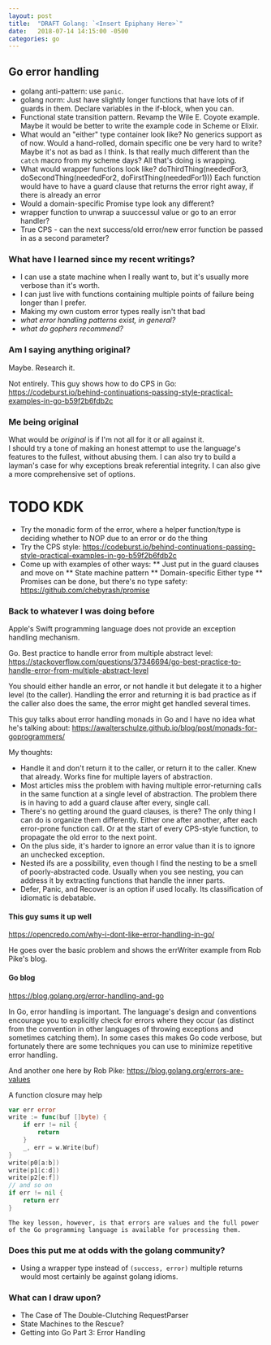 ```yaml
---
layout: post
title:  "DRAFT Golang: `<Insert Epiphany Here>`"
date:   2018-07-14 14:15:00 -0500
categories: go
---
```



## Go error handling

* golang anti-pattern: use `panic`.
* golang norm: Just have slightly longer functions that have lots of if guards in them.
  Declare variables in the if-block, when you can.
* Functional state transition pattern.
  Revamp the Wile E. Coyote example.
  Maybe it would be better to write the example code in Scheme or Elixir.
* What would an "either" type container look like?
  No generics support as of now.
  Would a hand-rolled, domain specific one be very hard to write? Maybe it's not as bad as I think.
  Is that really much different than the `catch` macro from my scheme days?  All that's doing is wrapping.
* What would wrapper functions look like?  doThirdThing(neededFor3, doSecondThing(neededFor2, doFirstThing(neededFor1)))
  Each function would have to have a guard clause that returns the error right away, if there is already an error
* Would a domain-specific Promise type look any different?
* wrapper function to unwrap a suuccessul value or go to an error handler?
* True CPS - can the next success/old error/new error function be passed in as a second parameter?


### What have I learned since my recent writings?

* I can use a state machine when I really want to, but it's usually more verbose than it's worth.
* I can just live with functions containing multiple points of failure being longer than I prefer.
* Making my own custom error types really isn't that bad
* _what error handling patterns exist, in general?_
* _what do gophers recommend?_


### Am I saying anything original?

Maybe.  Research it.

Not entirely.  This guy shows how to do CPS in Go: 
https://codeburst.io/behind-continuations-passing-style-practical-examples-in-go-b59f2b6fdb2c

### Me being original

What would be _original_ is if I'm not all for it or all against it.  
I should try a tone of making an honest attempt to use the language's features to the fullest, without abusing them.
I can also try to build a layman's case for why exceptions break referential integrity.
I can also give a more comprehensive set of options.

# TODO KDK

* Try the monadic form of the error, where a helper function/type is deciding whether to NOP due to an error or do the thing
* Try the CPS style: https://codeburst.io/behind-continuations-passing-style-practical-examples-in-go-b59f2b6fdb2c
* Come up with examples of other ways:
** Just put in the guard clauses and move on
** State machine pattern
** Domain-specific Either type
** Promises can be done, but there's no type safety: https://github.com/chebyrash/promise

### Back to whatever I was doing before

Apple's Swift programming language does not provide an exception handling mechanism.

Go. Best practice to handle error from multiple abstract level:
https://stackoverflow.com/questions/37346694/go-best-practice-to-handle-error-from-multiple-abstract-level

You should either handle an error, or not handle it but delegate it to a higher level (to the caller). Handling the error and returning it is bad practice as if the caller also does the same, the error might get handled several times.


This guy talks about error handling monads in Go and I have no idea what he's talking about:
https://awalterschulze.github.io/blog/post/monads-for-goprogrammers/


My thoughts:

* Handle it and don't return it to the caller, or return it to the caller.  Knew that already.  Works fine for multiple layers of abstraction.
* Most articles miss the problem with having multiple error-returning calls in the same function at a single level of abstraction.
  The problem there is in having to add a guard clause after every, single call.
* There's no getting around the guard clauses, is there?  The only thing I can do is organize them differently.
  Either one after another, after each error-prone function call.
  Or at the start of every CPS-style function, to propagate the old error to the next point.
* On the plus side, it's harder to ignore an error value than it is to ignore an unchecked exception.
* Nested ifs are a possibility, even though I find the nesting to be a smell of poorly-abstracted code.
  Usually when you see nesting, you can address it by extracting functions that handle the inner parts.
* Defer, Panic, and Recover is an option if used locally.  Its classification of idiomatic is debatable.


#### This guy sums it up well

https://opencredo.com/why-i-dont-like-error-handling-in-go/

He goes over the basic problem and shows the errWriter example from Rob Pike's blog.


#### Go blog

https://blog.golang.org/error-handling-and-go

In Go, error handling is important. The language's design and conventions encourage you to explicitly check for errors where they occur (as distinct from the convention in other languages of throwing exceptions and sometimes catching them). In some cases this makes Go code verbose, but fortunately there are some techniques you can use to minimize repetitive error handling.


And another one here by Rob Pike: https://blog.golang.org/errors-are-values


A function closure may help

```go
var err error
write := func(buf []byte) {
    if err != nil {
        return
    }
    _, err = w.Write(buf)
}
write(p0[a:b])
write(p1[c:d])
write(p2[e:f])
// and so on
if err != nil {
    return err
}
```

    The key lesson, however, is that errors are values and the full power of the Go programming language is available for processing them.


### Does this put me at odds with the golang community?

* Using a wrapper type instead of `(success, error)` multiple returns would most certainly be against golang idioms.


### What can I draw upon?

* The Case of The Double-Clutching RequestParser
* State Machines to the Rescue?
* Getting into Go Part 3: Error Handling
